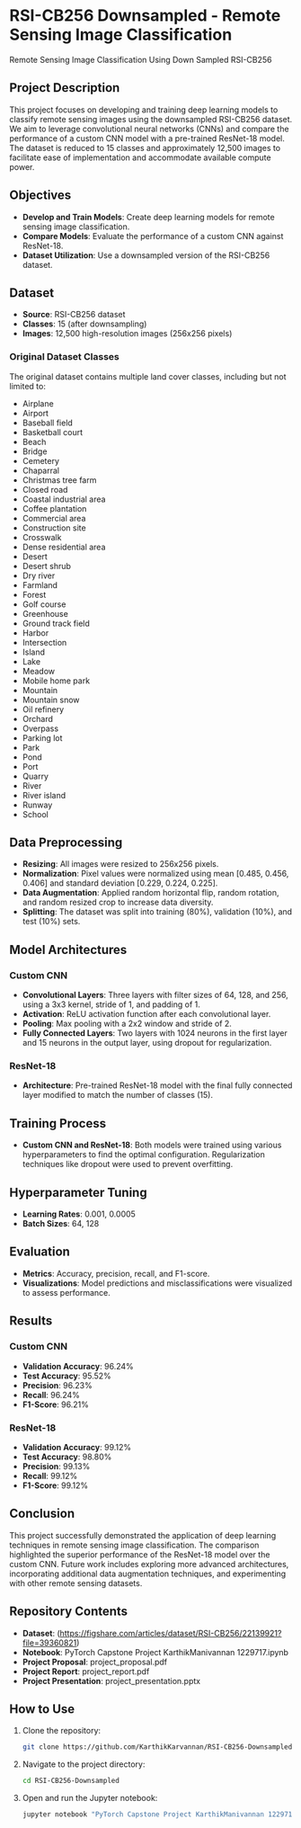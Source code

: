 # RSI-CB256 Downsampled - Remote Sensing Image Classification
Remote Sensing Image Classification Using Down Sampled RSI-CB256 

## Project Description
This project focuses on developing and training deep learning models to classify remote sensing images using the downsampled RSI-CB256 dataset. We aim to leverage convolutional neural networks (CNNs) and compare the performance of a custom CNN model with a pre-trained ResNet-18 model. The dataset is reduced to 15 classes and approximately 12,500 images to facilitate ease of implementation and accommodate available compute power.

## Objectives
- **Develop and Train Models**: Create deep learning models for remote sensing image classification.
- **Compare Models**: Evaluate the performance of a custom CNN against ResNet-18.
- **Dataset Utilization**: Use a downsampled version of the RSI-CB256 dataset.

## Dataset
- **Source**: RSI-CB256 dataset
- **Classes**: 15 (after downsampling)
- **Images**: 12,500 high-resolution images (256x256 pixels)

### Original Dataset Classes
The original dataset contains multiple land cover classes, including but not limited to:
- Airplane
- Airport
- Baseball field
- Basketball court
- Beach
- Bridge
- Cemetery
- Chaparral
- Christmas tree farm
- Closed road
- Coastal industrial area
- Coffee plantation
- Commercial area
- Construction site
- Crosswalk
- Dense residential area
- Desert
- Desert shrub
- Dry river
- Farmland
- Forest
- Golf course
- Greenhouse
- Ground track field
- Harbor
- Intersection
- Island
- Lake
- Meadow
- Mobile home park
- Mountain
- Mountain snow
- Oil refinery
- Orchard
- Overpass
- Parking lot
- Park
- Pond
- Port
- Quarry
- River
- River island
- Runway
- School

## Data Preprocessing
- **Resizing**: All images were resized to 256x256 pixels.
- **Normalization**: Pixel values were normalized using mean [0.485, 0.456, 0.406] and standard deviation [0.229, 0.224, 0.225].
- **Data Augmentation**: Applied random horizontal flip, random rotation, and random resized crop to increase data diversity.
- **Splitting**: The dataset was split into training (80%), validation (10%), and test (10%) sets.

## Model Architectures
### Custom CNN
- **Convolutional Layers**: Three layers with filter sizes of 64, 128, and 256, using a 3x3 kernel, stride of 1, and padding of 1.
- **Activation**: ReLU activation function after each convolutional layer.
- **Pooling**: Max pooling with a 2x2 window and stride of 2.
- **Fully Connected Layers**: Two layers with 1024 neurons in the first layer and 15 neurons in the output layer, using dropout for regularization.

### ResNet-18
- **Architecture**: Pre-trained ResNet-18 model with the final fully connected layer modified to match the number of classes (15).

## Training Process
- **Custom CNN and ResNet-18**: Both models were trained using various hyperparameters to find the optimal configuration. Regularization techniques like dropout were used to prevent overfitting.

## Hyperparameter Tuning
- **Learning Rates**: 0.001, 0.0005
- **Batch Sizes**: 64, 128

## Evaluation
- **Metrics**: Accuracy, precision, recall, and F1-score.
- **Visualizations**: Model predictions and misclassifications were visualized to assess performance.

## Results
### Custom CNN
- **Validation Accuracy**: 96.24%
- **Test Accuracy**: 95.52%
- **Precision**: 96.23%
- **Recall**: 96.24%
- **F1-Score**: 96.21%

### ResNet-18
- **Validation Accuracy**: 99.12%
- **Test Accuracy**: 98.80%
- **Precision**: 99.13%
- **Recall**: 99.12%
- **F1-Score**: 99.12%

## Conclusion
This project successfully demonstrated the application of deep learning techniques in remote sensing image classification. The comparison highlighted the superior performance of the ResNet-18 model over the custom CNN. Future work includes exploring more advanced architectures, incorporating additional data augmentation techniques, and experimenting with other remote sensing datasets.

## Repository Contents
- **Dataset**: (https://figshare.com/articles/dataset/RSI-CB256/22139921?file=39360821)
- **Notebook**: PyTorch Capstone Project KarthikManivannan 1229717.ipynb
- **Project Proposal**: project_proposal.pdf
- **Project Report**: project_report.pdf
- **Project Presentation**: project_presentation.pptx

## How to Use
1. Clone the repository:
   ```bash
   git clone https://github.com/KarthikKarvannan/RSI-CB256-Downsampled.git
   ```
2. Navigate to the project directory:
   ```bash
   cd RSI-CB256-Downsampled
   ```
3. Open and run the Jupyter notebook:
   ```bash
   jupyter notebook "PyTorch Capstone Project KarthikManivannan 1229717.ipynb"
   ```
